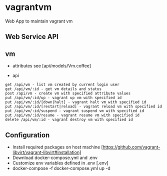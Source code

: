 # vagrantvm
Web App to maintain vagrant vm

Web Service API
---------------
## vm

* attributes
  see [api/models/Vm.coffee]

* api
```
get /api/vm - list vm created by current login user
get /api/vm/:id - get vm details and status
post /api/vm - create vm with specified attribute values
put /api/vm/:id/up - vagrant up vm with specified id
put /api/vm/:id/[down|halt] - vagrant halt vm with specified id
put /api/vm/:id/[restart|reload] - vagrant reload vm with specified id
put /api/vm/:id/suspend - vagrant suspend vm with specified id
put /api/vm/:id/resume - vagrant resume vm with specified id
delete /api/vm/:id - vagrant destroy vm with specified id
```

Configuration
-------------
* Install required packages on host machine [https://github.com/vagrant-libvirt/vagrant-libvirt#installation]
* Download docker-compose.yml and .env
* Customize env variables defined in .env [.env]
* docker-compose -f docker-compose.yml up -d
